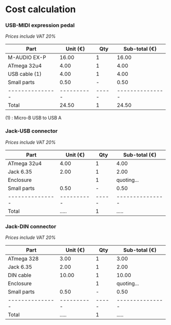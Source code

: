 # Cost calculation

### USB-MIDI expression pedal

_Prices include VAT 20%_

| Part          | Unit (€) | Qty | Sub-total (€) |
|---------------|----------|-----|---------------|
| M-AUDIO EX-P  | 16.00    | 1   | 16.00         |
| ATmega 32u4   | 4.00     | 1   | 4.00          |
| USB cable (1) | 4.00     | 1   | 4.00          |
| Small parts   | 0.50     | -   | 0.50          |
|---------------|----------|-----|---------------|
| Total         | 24.50    | 1   | 24.50         |

(1) : Micro-B USB to USB A

### Jack-USB connector

_Prices include VAT 20%_

| Part          | Unit (€) | Qty | Sub-total (€) |
|---------------|----------|-----|---------------|
| ATmega 32u4   | 4.00     | 1   | 4.00          |
| Jack 6.35     | 2.00     | 1   | 2.00          |
| Enclosure     |          | 1   | quoting...    |
| Small parts   | 0.50     | -   | 0.50          |
|---------------|----------|-----|---------------|
| Total         | .....    | 1   | .....         |

### Jack-DIN connector

_Prices include VAT 20%_

| Part          | Unit (€) | Qty | Sub-total (€) |
|---------------|----------|-----|---------------|
| ATmega 328    | 3.00     | 1   | 3.00          |
| Jack 6.35     | 2.00     | 1   | 2.00          |
| DIN cable     | 10.00    | 1   | 10.00         |
| Enclosure     |          | 1   | quoting...    |
| Small parts   | 0.50     | -   | 0.50          |
|---------------|----------|-----|---------------|
| Total         | .....    | 1   | .....         |
